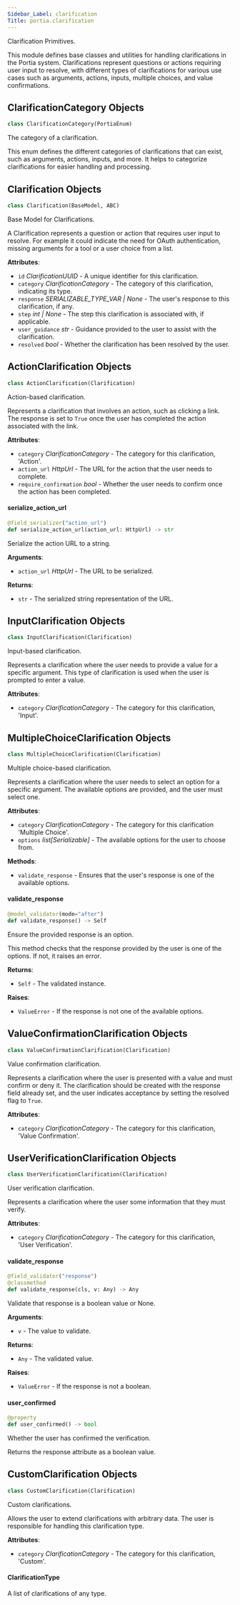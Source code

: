 ```yaml
---
Sidebar_Label: clarification
Title: portia.clarification
---
```


Clarification Primitives.

This module defines base classes and utilities for handling clarifications in the Portia system.
Clarifications represent questions or actions requiring user input to resolve, with different types
of clarifications for various use cases such as arguments, actions, inputs, multiple choices,
and value confirmations.

## ClarificationCategory Objects

```python
class ClarificationCategory(PortiaEnum)
```

The category of a clarification.

This enum defines the different categories of clarifications that can exist, such as arguments,
actions, inputs, and more. It helps to categorize clarifications for easier
handling and processing.

## Clarification Objects

```python
class Clarification(BaseModel, ABC)
```

Base Model for Clarifications.

A Clarification represents a question or action that requires user input to resolve. For example
it could indicate the need for OAuth authentication, missing arguments for a tool
or a user choice from a list.

**Attributes**:

- `id` _ClarificationUUID_ - A unique identifier for this clarification.
- `category` _ClarificationCategory_ - The category of this clarification, indicating its type.
- `response` _SERIALIZABLE_TYPE_VAR | None_ - The user&#x27;s response to this clarification, if any.
- `step` _int | None_ - The step this clarification is associated with, if applicable.
- `user_guidance` _str_ - Guidance provided to the user to assist with the clarification.
- `resolved` _bool_ - Whether the clarification has been resolved by the user.

## ActionClarification Objects

```python
class ActionClarification(Clarification)
```

Action-based clarification.

Represents a clarification that involves an action, such as clicking a link. The response is set
to `True` once the user has completed the action associated with the link.

**Attributes**:

- `category` _ClarificationCategory_ - The category for this clarification, &#x27;Action&#x27;.
- `action_url` _HttpUrl_ - The URL for the action that the user needs to complete.
- `require_confirmation` _bool_ - Whether the user needs to confirm once the action has been
  completed.

#### serialize\_action\_url

```python
@field_serializer("action_url")
def serialize_action_url(action_url: HttpUrl) -> str
```

Serialize the action URL to a string.

**Arguments**:

- `action_url` _HttpUrl_ - The URL to be serialized.
  

**Returns**:

- `str` - The serialized string representation of the URL.

## InputClarification Objects

```python
class InputClarification(Clarification)
```

Input-based clarification.

Represents a clarification where the user needs to provide a value for a specific argument.
This type of clarification is used when the user is prompted to enter a value.

**Attributes**:

- `category` _ClarificationCategory_ - The category for this clarification, &#x27;Input&#x27;.

## MultipleChoiceClarification Objects

```python
class MultipleChoiceClarification(Clarification)
```

Multiple choice-based clarification.

Represents a clarification where the user needs to select an option for a specific argument.
The available options are provided, and the user must select one.

**Attributes**:

- `category` _ClarificationCategory_ - The category for this clarification &#x27;Multiple Choice&#x27;.
- `options` _list[Serializable]_ - The available options for the user to choose from.
  

**Methods**:

- `validate_response` - Ensures that the user&#x27;s response is one of the available options.

#### validate\_response

```python
@model_validator(mode="after")
def validate_response() -> Self
```

Ensure the provided response is an option.

This method checks that the response provided by the user is one of the options. If not,
it raises an error.

**Returns**:

- `Self` - The validated instance.
  

**Raises**:

- `ValueError` - If the response is not one of the available options.

## ValueConfirmationClarification Objects

```python
class ValueConfirmationClarification(Clarification)
```

Value confirmation clarification.

Represents a clarification where the user is presented with a value and must confirm or deny it.
The clarification should be created with the response field already set, and the user indicates
acceptance by setting the resolved flag to `True`.

**Attributes**:

- `category` _ClarificationCategory_ - The category for this clarification, &#x27;Value Confirmation&#x27;.

## UserVerificationClarification Objects

```python
class UserVerificationClarification(Clarification)
```

User verification clarification.

Represents a clarification where the user some information that they must verify.

**Attributes**:

- `category` _ClarificationCategory_ - The category for this clarification, &#x27;User Verification&#x27;.

#### validate\_response

```python
@field_validator("response")
@classmethod
def validate_response(cls, v: Any) -> Any
```

Validate that response is a boolean value or None.

**Arguments**:

- `v` - The value to validate.
  

**Returns**:

- `Any` - The validated value.
  

**Raises**:

- `ValueError` - If the response is not a boolean.

#### user\_confirmed

```python
@property
def user_confirmed() -> bool
```

Whether the user has confirmed the verification.

Returns the response attribute as a boolean value.

## CustomClarification Objects

```python
class CustomClarification(Clarification)
```

Custom clarifications.

Allows the user to extend clarifications with arbitrary data.
The user is responsible for handling this clarification type.

**Attributes**:

- `category` _ClarificationCategory_ - The category for this clarification, &#x27;Custom&#x27;.

#### ClarificationType

A list of clarifications of any type.

